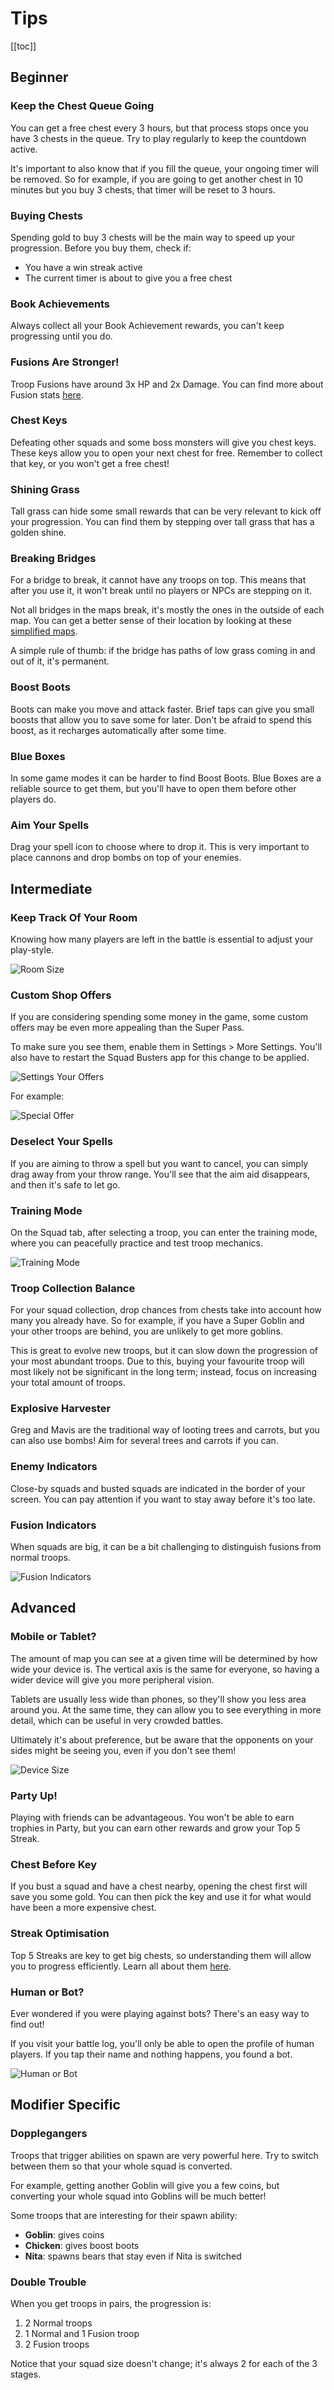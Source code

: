 # Tips

[[toc]]

## Beginner

### Keep the Chest Queue Going

You can get a free chest every 3 hours, but that process stops once you have 3 chests in the queue. Try to play regularly to keep the countdown active.

It's important to also know that if you fill the queue, your ongoing timer will be removed. So for example, if you are going to get another chest in 10 minutes but you buy 3 chests, that timer will be reset to 3 hours.

### Buying Chests

Spending gold to buy 3 chests will be the main way to speed up your progression. Before you buy them, check if:

- You have a win streak active
- The current timer is about to give you a free chest

### Book Achievements

Always collect all your Book Achievement rewards, you can't keep progressing until you do.

### Fusions Are Stronger!

Troop Fusions have around 3x HP and 2x Damage. You can find more about Fusion stats [here](/sb/troops_fusion_multipliers).

### Chest Keys

Defeating other squads and some boss monsters will give you chest keys. These keys allow you to open your next chest for free. Remember to collect that key, or you won't get a free chest!

### Shining Grass

Tall grass can hide some small rewards that can be very relevant to kick off your progression. You can find them by stepping over tall grass that has a golden shine.

### Breaking Bridges

For a bridge to break, it cannot have any troops on top. This means that after you use it, it won't break until no players or NPCs are stepping on it.

Not all bridges in the maps break, it's mostly the ones in the outside of each map. You can get a better sense of their location by looking at these [simplified maps](/sb/maps).

A simple rule of thumb: if the bridge has paths of low grass coming in and out of it, it's permanent.

### Boost Boots

Boots can make you move and attack faster. Brief taps can give you small boosts that allow you to save some for later. Don't be afraid to spend this boost, as it recharges automatically after some time.

### Blue Boxes

In some game modes it can be harder to find Boost Boots. Blue Boxes are a reliable source to get them, but you'll have to open them before other players do.

### Aim Your Spells

Drag your spell icon to choose where to drop it. This is very important to place cannons and drop bombs on top of your enemies.

## Intermediate

### Keep Track Of Your Room

Knowing how many players are left in the battle is essential to adjust your play-style.

![Room Size](/assets/sb_live_rank_demo_1.png)

### Custom Shop Offers

If you are considering spending some money in the game, some custom offers may be even more appealing than the Super Pass.

To make sure you see them, enable them in Settings > More Settings. You'll also have to restart the Squad Busters app for this change to be applied.

![Settings Your Offers](/assets/sb_settings_demo_1.png)

For example:

![Special Offer](/assets/sb_special_offer_1.png)

### Deselect Your Spells

If you are aiming to throw a spell but you want to cancel, you can simply drag away from your throw range. You'll see that the aim aid disappears, and then it's safe to let go.

### Training Mode

On the Squad tab, after selecting a troop, you can enter the training mode, where you can peacefully practice and test troop mechanics.

![Training Mode](/assets/sb_training_demo_2.png)

### Troop Collection Balance

For your squad collection, drop chances from chests take into account how many you already have. So for example, if you have a Super Goblin and your other troops are behind, you are unlikely to get more goblins.

This is great to evolve new troops, but it can slow down the progression of your most abundant troops. Due to this, buying your favourite troop will most likely not be significant in the long term; instead, focus on increasing your total amount of troops.

### Explosive Harvester

Greg and Mavis are the traditional way of looting trees and carrots, but you can also use bombs! Aim for several trees and carrots if you can.

### Enemy Indicators

Close-by squads and busted squads are indicated in the border of your screen. You can pay attention if you want to stay away before it's too late.

### Fusion Indicators

When squads are big, it can be a bit challenging to distinguish fusions from normal troops.

![Fusion Indicators](/assets/sb_ui_squad_1.png)

## Advanced

### Mobile or Tablet?

The amount of map you can see at a given time will be determined by how wide your device is. The vertical axis is the same for everyone, so having a wider device will give you more peripheral vision.

Tablets are usually less wide than phones, so they'll show you less area around you. At the same time, they can allow you to see everything in more detail, which can be useful in very crowded battles.

Ultimately it's about preference, but be aware that the opponents on your sides might be seeing you, even if you don't see them!

![Device Size](/assets/sb_device_2.png)

### Party Up!

Playing with friends can be advantageous. You won't be able to earn trophies in Party, but you can earn other rewards and grow your Top 5 Streak.

### Chest Before Key

If you bust a squad and have a chest nearby, opening the chest first will save you some gold. You can then pick the key and use it for what would have been a more expensive chest.

### Streak Optimisation

Top 5 Streaks are key to get big chests, so understanding them will allow you to progress efficiently. Learn all about them [here](/sb/chest_sizes.html#should-you-pay-to-keep-your-streak).

### Human or Bot?

Ever wondered if you were playing against bots? There's an easy way to find out!

If you visit your battle log, you'll only be able to open the profile of human players. If you tap their name and nothing happens, you found a bot.

![Human or Bot](/assets/sb_humanorbot_2.png)

## Modifier Specific

### Dopplegangers

Troops that trigger abilities on spawn are very powerful here. Try to switch between them so that your whole squad is converted.

For example, getting another Goblin will give you a few coins, but converting your whole squad into Goblins will be much better!

Some troops that are interesting for their spawn ability:

- **Goblin**: gives coins
- **Chicken**: gives boost boots
- **Nita**: spawns bears that stay even if Nita is switched

### Double Trouble

When you get troops in pairs, the progression is:

1. 2 Normal troops
2. 1 Normal and 1 Fusion troop
3. 2 Fusion troops

Notice that your squad size doesn't change; it's always 2 for each of the 3 stages. 